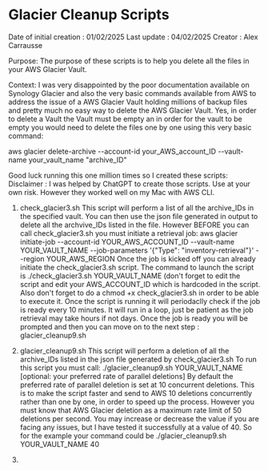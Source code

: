 # Glacier Cleanup Scripts

Date of initial creation : 01/02/2025
Last update : 04/02/2025
Creator : Alex Carrausse

Purpose: The purpose of these scripts is to help you delete all the files in your AWS Glacier Vault.

Context: I was very disappointed by the poor documentation available on Synology Glacier and also the very basic commands
available from AWS to address the issue of a AWS Glacier Vault holding millions of backup files and pretty much no easy way
to delete the AWS Glacier Vault. Yes, in order to delete a Vault the Vault must be empty an in order for the vault to be empty
you would need to delete the files one by one using this very basic command:

aws glacier delete-archive --account-id your_AWS_account_ID  --vault-name your_vault_name "archive_ID"

Good luck running this one million times so I created these scripts:
Disclaimer : I was helped by ChatGPT to create those scripts. Use at your own risk. However they worked well on my Mac with AWS CLI.

1. check_glacier3.sh
This script will perform a list of all the archive_IDs in the specified vault. You can then use the json file generated in output
to delete all the archvive_IDs listed in the file.
However BEFORE  you can call check_glacier3.sh you must initiate a retrieval job:
aws glacier initiate-job --account-id YOUR_AWS_ACCOUNT_ID  --vault-name YOUR_VAULT_NAME  --job-parameters '{"Type": "inventory-retrieval"}' --region YOUR_AWS_REGION
Once the job is kicked off you can already initiate the check_glacier3.sh script.
The command to launch the script is ./check_glacier3.sh YOUR_VAULT_NAME (don't forget to edit the script and edit your AWS_ACCOUNT_ID which is hardcoded in the script.
Also don't forget to do a chmod +x check_glacier3.sh in order to be able to execute it.
Once the script is running it will periodaclly check if the job is ready every 10 minutes. 
It will run in a loop, just be patient as the job retrieval may take hours if not days.
Once the job is ready you will be prompted and then you can move on to the next step : glacier_cleanup9.sh

2. glacier_cleanup9.sh
This script will perform a deletion of all the archive_IDs listed in the json file generated by check_glacier3.sh
To run this script you must call:
./glacier_cleanup9.sh YOUR_VAULT_NAME [optional: your preferred rate of parallel deletions]
By default the preferred rate of parallel deletion is set at 10 concurrent deletions. This is to make the script faster and send to AWS 10 deletions concurrently
rather than one by one, in order to speed up the process.
However you must know that AWS Glacier deletion as a maximum rate limit of 50 deletions per second. 
You may increase or decrease the value if you are facing any issues, but I have tested it successfully at a value of 40.
So for the example your command could be ./glacier_cleanup9.sh YOUR_VAULT_NAME 40

3.
